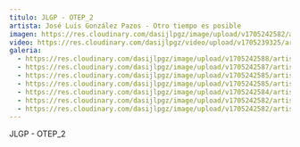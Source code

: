 ```yaml
---
titulo: JLGP - OTEP_2
artista: José Luís González Pazos - Otro tiempo es posible
imagen: https://res.cloudinary.com/dasijlpgz/image/upload/v1705242582/artistas/Jose%20Luis%20Gonz%C3%A1lez%20Pazos%20-%20Otro%20tiempo%20es%20posible/obra_2/P1090068.jpg
video: https://res.cloudinary.com/dasijlpgz/video/upload/v1705239325/artistas/Jose%20Luis%20Gonz%C3%A1lez%20Pazos%20-%20Otro%20tiempo%20es%20posible/obra_2/Sin_t%C3%ADtulo.mp4
galeria:
  - https://res.cloudinary.com/dasijlpgz/image/upload/v1705242588/artistas/Jose%20Luis%20Gonz%C3%A1lez%20Pazos%20-%20Otro%20tiempo%20es%20posible/obra_2/P1090080.jpg
  - https://res.cloudinary.com/dasijlpgz/image/upload/v1705242587/artistas/Jose%20Luis%20Gonz%C3%A1lez%20Pazos%20-%20Otro%20tiempo%20es%20posible/obra_2/P1090078.jpg
  - https://res.cloudinary.com/dasijlpgz/image/upload/v1705242585/artistas/Jose%20Luis%20Gonz%C3%A1lez%20Pazos%20-%20Otro%20tiempo%20es%20posible/obra_2/P1090076.jpg
  - https://res.cloudinary.com/dasijlpgz/image/upload/v1705242585/artistas/Jose%20Luis%20Gonz%C3%A1lez%20Pazos%20-%20Otro%20tiempo%20es%20posible/obra_2/P1090074.jpg
  - https://res.cloudinary.com/dasijlpgz/image/upload/v1705242584/artistas/Jose%20Luis%20Gonz%C3%A1lez%20Pazos%20-%20Otro%20tiempo%20es%20posible/obra_2/P1090072.jpg
  - https://res.cloudinary.com/dasijlpgz/image/upload/v1705242582/artistas/Jose%20Luis%20Gonz%C3%A1lez%20Pazos%20-%20Otro%20tiempo%20es%20posible/obra_2/P1090070.jpg
  - https://res.cloudinary.com/dasijlpgz/image/upload/v1705242582/artistas/Jose%20Luis%20Gonz%C3%A1lez%20Pazos%20-%20Otro%20tiempo%20es%20posible/obra_2/P1090068.jpg
---
```

JLGP - OTEP_2